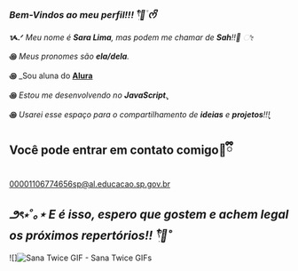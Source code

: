 ### _Bem-Vindos ao meu perfil!!! 𓍢ִ໋🌷͙֒ ᰔᩚ_

**ᝰ.ᐟ** _Meu nome é **Sara Lima**, mas podem me chamar de **Sah**!!💌 ೀ_

  **꩜** _Meus pronomes são **ela/dela**._
  
  **꩜** _Sou aluna do [**Alura**](https://www.alura.com.br)

  **꩜** _Estou me desenvolvendo no **JavaScript**.ֶָ֢_

  **꩜** _Usarei esse espaço para o compartilhamento de **ideias** e **projetos**!!!ֶָ֢_

  ## Você pode entrar em contato comigo🍰ྀི

  00001106774656sp@al.educacao.sp.gov.br


 ## _**౨ৎ⋆˚｡⋆** E é isso, espero que gostem e achem legal os próximos repertórios!! **𓍢ִ໋🌷͙֒˚**_



 ![]<img src="https://media1.tenor.com/m/zgJro5b9dnwAAAAd/sana-twice.gif" alt="Sana Twice GIF - Sana Twice GIFs"/>
